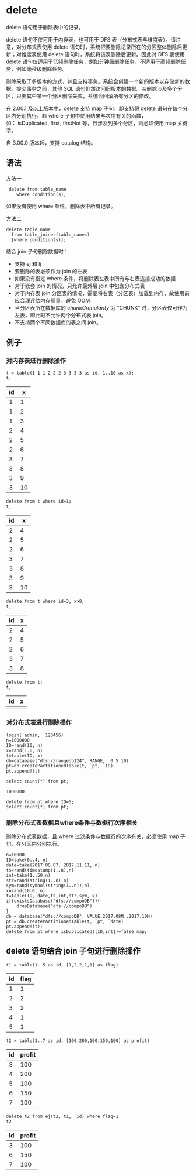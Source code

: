 # delete

delete 语句用于删除表中的记录。

delete 语句不仅可用于内存表，也可用于 DFS 表（分布式表与维度表）。请注意，对分布式表使用 delete 语句时，系统把要删除记录所在的分区整体删除后更新；对维度表使用
delete 语句时，系统将该表删除后更新。因此对 DFS 表使用 delete
语句仅适用于低频删除任务，例如分钟级删除任务，不适用于高频删除任务，例如毫秒级删除任务。

删除采取了多版本的方式，并且支持事务。系统会创建一个新的版本以存储新的数据。提交事务之前，其他 SQL
语句仍然访问旧版本的数据。若删除涉及多个分区，只要其中某一个分区删除失败，系统会回滚所有分区的修改。

在 2.00.1 及以上版本中，delete 支持 map 子句，即支持将 delete 语句在每个分区内分别执行。若 where
子句中使用结果与次序有关的函数，如： isDuplicated, first, firstNot 等，且涉及到多个分区，则必须使用 map 关键字。

自 3.00.0 版本起，支持 catalog 结构。

## 语法

方法一

```
 delete from table_name
    where condition(s);
```

如果没有使用 where 条件，删除表中所有记录。

方法二

```
delete table_name
  from table_joiner(table_names)
  [where condition(s)];
```

结合 join 子句删除数据时：

* 支持 ej 和 lj
* 要删除的表必须作为 join 的左表
* 如果没有指定 where 条件，将删除表左表中所有与右表连接成功的数据
* 对于嵌套 join 的情况，只允许最外层 join 中包含分布式表
* 对于内存表 join 分区表的情况，需要将右表（分区表）加载到内存，故使用前应合理评估内存用量，避免 OOM
* 当分区表所在数据库的 *chunkGranularity* 为 “CHUNK” 时，分区表仅可作为左表，即此时不允许两个分布式表
  join。
* 不支持两个不同数据库的表之间 join。

## 例子

### 对内存表进行删除操作

```
t = table(1 1 1 2 2 2 3 3 3 3 as id, 1..10 as x);
t;
```

| id | x |
| --- | --- |
| 1 | 1 |
| 1 | 2 |
| 1 | 3 |
| 2 | 4 |
| 2 | 5 |
| 2 | 6 |
| 3 | 7 |
| 3 | 8 |
| 3 | 9 |
| 3 | 10 |

```
delete from t where id=1;
t;
```

| id | x |
| --- | --- |
| 2 | 4 |
| 2 | 5 |
| 2 | 6 |
| 3 | 7 |
| 3 | 8 |
| 3 | 9 |
| 3 | 10 |

```
delete from t where id=3, x>8;
t;
```

| id | x |
| --- | --- |
| 2 | 4 |
| 2 | 5 |
| 2 | 6 |
| 3 | 7 |
| 3 | 8 |

```
delete from t;
t;
```

| id | x |
| --- | --- |
|  |  |

### 对分布式表进行删除操作

```
login(`admin, `123456)
n=1000000
ID=rand(10, n)
x=rand(1.0, n)
t=table(ID, x)
db=database("dfs://rangedb124", RANGE,  0 5 10)
pt=db.createPartitionedTable(t, `pt, `ID)
pt.append!(t)
```

```
select count(*) from pt;

1000000

delete from pt where ID=5;
select count(*) from pt;
```

### 删除分布式表数据且where条件与数据行次序相关

删除分布式表数据，且 where 过滤条件与数据行的次序有关，必须使用 map 子句，在分区内分别执行。

```
n=10000
ID=take(0..4, n)
date=take(2017.08.07..2017.11.11, n)
ts=rand(timestamp(1..n),n)
int=take(1..50,n)
str=rand(string(1..n),n)
sym=rand(symbol(string(1..n)),n)
x=rand(10.0, n)
t=table(ID, date,ts,int,str,sym, x)
if(existsDatabase("dfs://compoDB")){
    dropDatabase("dfs://compoDB")
}
db = database("dfs://compoDB", VALUE,2017.08M..2017.10M)
pt = db.createPartitionedTable(t, `pt, `date)
pt.append!(t);
delete from pt where isDuplicated([ID,int])=false map;
```

## delete 语句结合 join 子句进行删除操作

```
t1 = table(1..5 as id, [1,2,2,1,1] as flag)
```

| id | flag |
| --- | --- |
| 1 | 1 |
| 2 | 2 |
| 3 | 2 |
| 4 | 1 |
| 5 | 1 |

```
t2 = table(3..7 as id, [100,200,100,150,100] as profit)
```

| id | profit |
| --- | --- |
| 3 | 100 |
| 4 | 200 |
| 5 | 100 |
| 6 | 150 |
| 7 | 100 |

```
delete t2 from ej(t2, t1, `id) where flag=1
t2
```

| id | profit |
| --- | --- |
| 3 | 100 |
| 6 | 150 |
| 7 | 100 |

